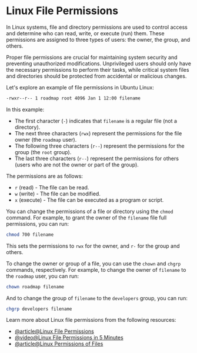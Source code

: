 # Linux File Permissions

In Linux systems, file and directory permissions are used to control access and determine who can read, write, or execute (run) them. These permissions are assigned to three types of users: the owner, the group, and others.

Proper file permissions are crucial for maintaining system security and preventing unauthorized modifications. Unprivileged users should only have the necessary permissions to perform their tasks, while critical system files and directories should be protected from accidental or malicious changes.

Let's explore an example of file permissions in Ubuntu Linux:

```bash
-rwxr--r-- 1 roadmap root 4096 Jan 1 12:00 filename
```

In this example:

- The first character (`-`) indicates that `filename` is a regular file (not a directory).
- The next three characters (`rwx`) represent the permissions for the file owner (the `roadmap` user).
- The following three characters (`r--`) represent the permissions for the group (the `root` group).
- The last three characters (`r--`) represent the permissions for others (users who are not the owner or part of the group).

The permissions are as follows:

- `r` (read) - The file can be read.
- `w` (write) - The file can be modified.
- `x` (execute) - The file can be executed as a program or script.

You can change the permissions of a file or directory using the `chmod` command. For example, to grant the owner of the `filename` file full permissions, you can run:

```bash
chmod 700 filename
```

This sets the permissions to `rwx` for the owner, and `r-` for the group and others.

To change the owner or group of a file, you can use the `chown` and `chgrp` commands, respectively. For example, to change the owner of `filename` to the `roadmap` user, you can run:

```bash
chown roadmap filename
```

And to change the group of `filename` to the `developers` group, you can run:

```bash
chgrp developers filename
```

Learn more about Linux file permissions from the following resources:

- [@article@Linux File Permissions](https://linuxhandbook.com/linux-file-permissions/)
- [@video@Linux File Permissions in 5 Minutes](https://www.youtube.com/watch?v=LnKoncbQBsM)
- [@article@Linux Permissions of Files](https://labex.io/tutorials/linux-permissions-of-files-270252)
